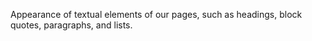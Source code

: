 Appearance of textual elements of our pages, such as headings, block quotes, paragraphs, and lists.
